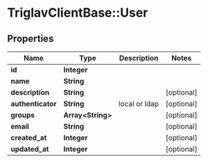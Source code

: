 # TriglavClientBase::User

## Properties
Name | Type | Description | Notes
------------ | ------------- | ------------- | -------------
**id** | **Integer** |  | 
**name** | **String** |  | 
**description** | **String** |  | [optional] 
**authenticator** | **String** | local or ldap | [optional] 
**groups** | **Array&lt;String&gt;** |  | [optional] 
**email** | **String** |  | [optional] 
**created_at** | **Integer** |  | [optional] 
**updated_at** | **Integer** |  | [optional] 


